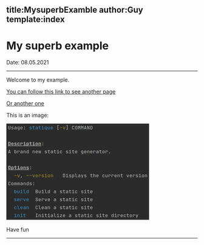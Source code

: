 title:MysuperbExamble
author:Guy
template:index
---
# My superb example
Date: 08.05.2021 
___
Welcome to my example. 

[You can follow this link to see another page](content/page.md)

[Or another one](content/noMeta.md)

This is an image:

![usage](images/Usage.png)

Have fun
___
